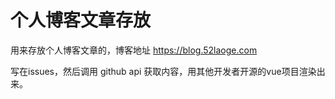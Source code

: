 # 个人博客文章存放 

用来存放个人博客文章的，博客地址 https://blog.52laoge.com    

写在issues，然后调用 github api 获取内容，用其他开发者开源的vue项目渲染出来。   